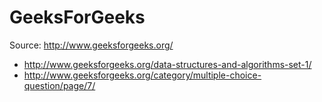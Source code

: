 # GeeksForGeeks

Source: http://www.geeksforgeeks.org/

- http://www.geeksforgeeks.org/data-structures-and-algorithms-set-1/
- http://www.geeksforgeeks.org/category/multiple-choice-question/page/7/